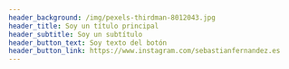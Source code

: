 ```yaml
---
header_background: /img/pexels-thirdman-8012043.jpg
header_title: Soy un título principal
header_subtitle: Soy un subtítulo
header_button_text: Soy texto del botón
header_button_link: https://www.instagram.com/sebastianfernandez.es
---
```


